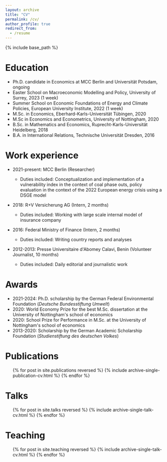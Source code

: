 ```yaml
---
layout: archive
title: "CV"
permalink: /cv/
author_profile: true
redirect_from:
  - /resume
---
```


{% include base_path %}

Education
======
* Ph.D. candidate in Economics at MCC Berlin and Universität Potsdam, ongoing
* Easter School on Macroeconomic Modelling and Policy, University of Surrey, 2023 (1 week)
* Summer School on Economic Foundations of Energy and Climate Policies, European University Institute, 2022 (1 week)
* M.Sc. in Economics, Eberhard-Karls-Universität Tübingen, 2020
* M.Sc in Economics and Econometrics, University of Nottingham, 2020
* B.Sc. in Mathematics and Economics, Ruprecht-Karls-Universität Heidelberg, 2018
* B.A. in International Relations, Technische Universität Dresden, 2016

  
Work experience
======

* 2021-present: MCC Berlin (Researcher)
  *  Duties included: Conceptualization and implementation of a vulnerability index in the context of coal phase outs, policy evaluation in the context of the 2022 European energy crisis using a DSGE model

* 2018: R+V Versicherung AG (Intern, 2 months)
  * Duties included: Working with large scale internal model of insurance company
  
* 2016: Federal Ministry of Finance (Intern, 2 months) 
  * Duties included: Writing country reports and analyses

* 2012-2013: Presse Universitaire d'Abomey Calavi, Benin (Volunteer Journalist, 10 months)
  * Duties included: Daily editorial and journalistic work
  
Awards
======
* 2021-2024: Ph.D. scholarship by the German Federal Environmental Foundation (<i>Deutsche Bundesstiftung Umwelt</i>)
* 2020: World Economy Prize for the best M.Sc. dissertation at the University of Nottingham's school of economics
* 2020: School Prize for Performance in M.Sc. at the University of Nottingham's school of economics
* 2013-2020: Scholarship by the German Academic Scholarship Foundation (<i>Studienstiftung des deutschen Volkes</i>)

Publications
======
  <ul>{% for post in site.publications reversed %}
    <!--Comment: {% include archive-single-cv.html %} -->
    {% include archive-single-publication-cv.html %}
  {% endfor %}</ul>
  
Talks
======
  <ul>{% for post in site.talks reversed %}
    {% include archive-single-talk-cv.html %}
  {% endfor %}</ul>
  
Teaching
======
  <ul>{% for post in site.teaching reversed %}
    <!--Comment:{% include archive-single-cv.html %} -->
    {% include archive-single-talk-cv.html %}
  {% endfor %}</ul>
  

